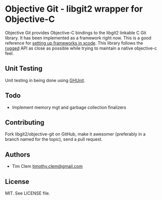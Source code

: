# Objective Git - libgit2 wrapper for Objective-C
Objective Git provides Objective-C bindings to the libgit2 linkable C Git library.
It has been implemented as a framework right now. This is a good reference for
[setting up frameworks in xcode](http://atastypixel.com/blog/creating-applications-in-xcode-using-frameworks/).
This library follows the [rugged](https://github.com/libgit2/rugged) API as close
as possible while trying to maintain a native objective-c feel.

## Unit Testing
Unit testing in being done using [GHUnit](https://github.com/gabriel/gh-unit).

## Todo
- Implement memory mgt and garbage collection finalizers

## Contributing
Fork libgit2/objective-git on GitHub, make it awesomer (preferably in a branch named
for the topic), send a pull request.

## Authors
* Tim Clem <timothy.clem@gmail.com>

## License
MIT. See LICENSE file.